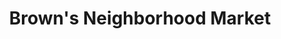 ---
title: "Brown's Neighborhood Market"
url: /lake-charles/browns-neighborhood-market/
shop: supermarket
---